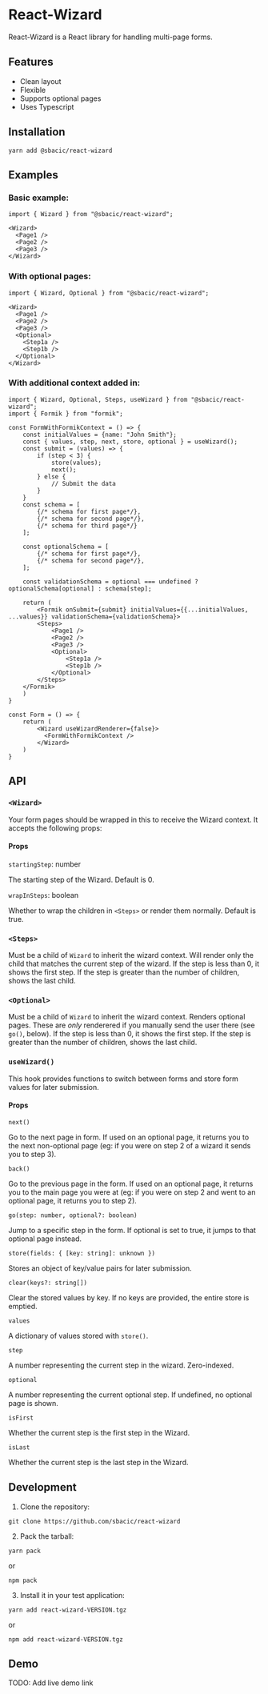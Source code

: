 # React-Wizard

React-Wizard is a React library for handling multi-page forms.

## Features

- Clean layout
- Flexible
- Supports optional pages
- Uses Typescript

## Installation

`yarn add @sbacic/react-wizard`

## Examples

### Basic example:

```JSX
import { Wizard } from "@sbacic/react-wizard";

<Wizard>
  <Page1 />
  <Page2 />
  <Page3 />
</Wizard>
```

### With optional pages:

```JSX
import { Wizard, Optional } from "@sbacic/react-wizard";

<Wizard>
  <Page1 />
  <Page2 />
  <Page3 />
  <Optional>
    <Step1a />
    <Step1b />
  </Optional>
</Wizard>
```

### With additional context added in:

```JSX
import { Wizard, Optional, Steps, useWizard } from "@sbacic/react-wizard";
import { Formik } from "formik";

const FormWithFormikContext = () => {
    const initialValues = {name: "John Smith"};
    const { values, step, next, store, optional } = useWizard();
    const submit = (values) => {
        if (step < 3) {
            store(values);
            next();
        } else {
            // Submit the data
        }
    }
    const schema = [
        {/* schema for first page*/},
        {/* schema for second page*/},
        {/* schema for third page*/}
    ];

    const optionalSchema = [
        {/* schema for first page*/},
        {/* schema for second page*/},
    ];

    const validationSchema = optional === undefined ? optionalSchema[optional] : schema[step];

    return (
        <Formik onSubmit={submit} initialValues={{...initialValues, ...values}} validationSchema={validationSchema}>
        <Steps>
            <Page1 />
            <Page2 />
            <Page3 />
            <Optional>
                <Step1a />
                <Step1b />
            </Optional>
        </Steps>
    </Formik>
    )
}

const Form = () => {
    return (
        <Wizard useWizardRenderer={false}>
          <FormWithFormikContext />
        </Wizard>
    )
}

```

## API

### `<Wizard>`

Your form pages should be wrapped in this to receive the Wizard context. It accepts the following props:

#### Props

`startingStep`: number

The starting step of the Wizard. Default is 0.

`wrapInSteps`: boolean

Whether to wrap the children in `<Steps>` or render them normally. Default is true.

### `<Steps>`

Must be a child of `Wizard` to inherit the wizard context. Will render only the child that matches the current step of the wizard.
If the step is less than 0, it shows the first step.
If the step is greater than the number of children, shows the last child.

### `<Optional>`

Must be a child of `Wizard` to inherit the wizard context. Renders optional pages. These are _only_ renderered if you manually send the user there (see `go()`, below).
If the step is less than 0, it shows the first step.
If the step is greater than the number of children, shows the last child.

### `useWizard()`

This hook provides functions to switch between forms and store form values for later submission.

#### Props

`next()`

Go to the next page in form. If used on an optional page, it returns you to the next non-optional page (eg: if you were on step 2 of a wizard it sends you to step 3).

`back()`

Go to the previous page in the form. If used on an optional page, it returns you to the main page you were at (eg: if you were on step 2 and went to an optional page, it returns you to step 2).

`go(step: number, optional?: boolean)`

Jump to a specific step in the form. If optional is set to true, it jumps to that optional page instead.

`store(fields: { [key: string]: unknown })`

Stores an object of key/value pairs for later submission.

`clear(keys?: string[])`

Clear the stored values by key. If no keys are provided, the entire store is emptied.

`values`

A dictionary of values stored with `store()`.

`step`

A number representing the current step in the wizard. Zero-indexed.

`optional`

A number representing the current optional step. If undefined, no optional page is shown.

`isFirst`

Whether the current step is the first step in the Wizard.

`isLast`

Whether the current step is the last step in the Wizard.

## Development

1. Clone the repository:

`git clone https://github.com/sbacic/react-wizard`

2. Pack the tarball:

`yarn pack`

or

`npm pack`

3. Install it in your test application:

`yarn add react-wizard-VERSION.tgz`

or

`npm add react-wizard-VERSION.tgz`

## Demo

TODO: Add live demo link
